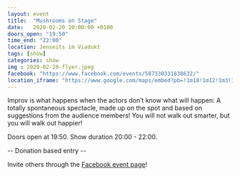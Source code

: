 ```yaml
---
layout: event
title:  "Mushrooms on Stage"
date:   2020-02-20 20:00:00 +0100
doors_open: "19:50"
time_end: "22:00"
location: Jenseits im Viadukt
tags: [show]
categories: show
img : 2020-02-20-flyer.jpeg
facebook: "https://www.facebook.com/events/587330331838632/"
location_iframe: "https://www.google.com/maps/embed?pb=!1m18!1m12!1m3!1d2701.3164958683724!2d8.52006681583793!3d47.38625731116593!2m3!1f0!2f0!3f0!3m2!1i1024!2i768!4f13.1!3m3!1m2!1s0x47900a15619f4fa9%3A0x124e7e779b279679!2sjenseits+im+Viadukt!5e0!3m2!1sen!2sch!4v1529147583692"
---
```

Improv is what happens when the actors don’t know what will happen: A totally spontaneous spectacle, made up on the spot and based on suggestions from the audience members!
You will not walk out smarter, but you will walk out happier!
<!--more-->
Doors open at 19:50. Show duration 20:00 - 22:00.

-- Donation based entry --



Invite others through the [Facebook event page](https://www.facebook.com/events/587330331838632/)!
